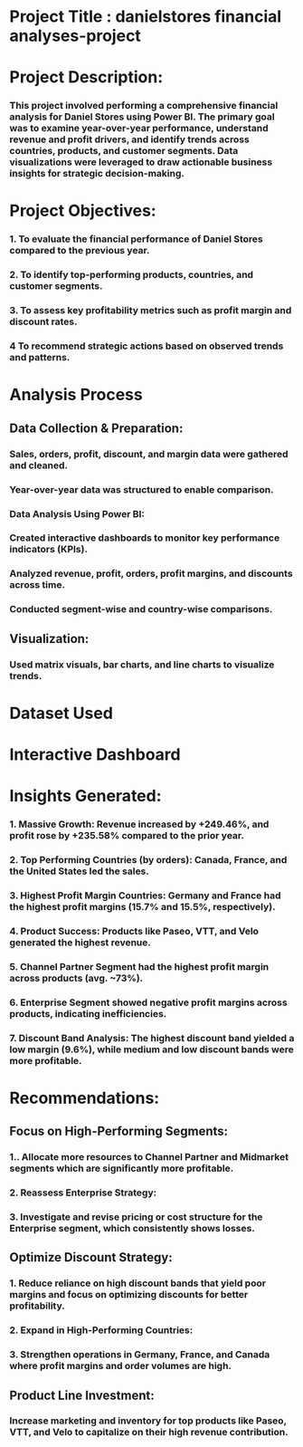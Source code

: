 # Project Title : danielstores financial analyses-project

# Project Description:
### This project involved performing a comprehensive financial analysis for Daniel Stores using Power BI. The primary goal was to examine year-over-year performance, understand revenue and profit drivers, and identify trends across countries, products, and customer segments. Data visualizations were leveraged to draw actionable business insights for strategic decision-making.

# Project Objectives:
### 1. To evaluate the financial performance of Daniel Stores compared to the previous year.

### 2. To identify top-performing products, countries, and customer segments.

### 3. To assess key profitability metrics such as profit margin and discount rates.

### 4 To recommend strategic actions based on observed trends and patterns.

# Analysis Process
## Data Collection & Preparation:

### Sales, orders, profit, discount, and margin data were gathered and cleaned.

### Year-over-year data was structured to enable comparison.

### Data Analysis Using Power BI:

### Created interactive dashboards to monitor key performance indicators (KPIs).

### Analyzed revenue, profit, orders, profit margins, and discounts across time.

### Conducted segment-wise and country-wise comparisons.

## Visualization:

### Used matrix visuals, bar charts, and line charts to visualize trends.

# Dataset Used

# Interactive Dashboard

# Insights Generated:
### 1. Massive Growth: Revenue increased by +249.46%, and profit rose by +235.58% compared to the prior year.

### 2. Top Performing Countries (by orders): Canada, France, and the United States led the sales.

### 3. Highest Profit Margin Countries: Germany and France had the highest profit margins (15.7% and 15.5%, respectively).

### 4. Product Success: Products like Paseo, VTT, and Velo generated the highest revenue.

### 5. Channel Partner Segment had the highest profit margin across products (avg. ~73%).

### 6. Enterprise Segment showed negative profit margins across products, indicating inefficiencies.

### 7. Discount Band Analysis: The highest discount band yielded a low margin (9.6%), while medium and low discount bands were more profitable.

# Recommendations:
## Focus on High-Performing Segments:

### 1.. Allocate more resources to Channel Partner and Midmarket segments which are significantly more profitable.

### 2. Reassess Enterprise Strategy:

### 3. Investigate and revise pricing or cost structure for the Enterprise segment, which consistently shows losses.

## Optimize Discount Strategy:

### 1. Reduce reliance on high discount bands that yield poor margins and focus on optimizing discounts for better profitability.

### 2. Expand in High-Performing Countries:

### 3. Strengthen operations in Germany, France, and Canada where profit margins and order volumes are high.

## Product Line Investment:

### Increase marketing and inventory for top products like Paseo, VTT, and Velo to capitalize on their high revenue contribution.

